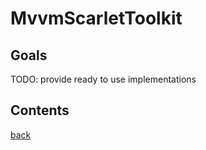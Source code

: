 # MvvmScarletToolkit

## Goals

TODO: provide ready to use implementations

## Contents

[back](../readme.md)
